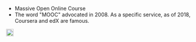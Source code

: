 
- Massive Open Online Course
- The word "MOOC" advocated in 2008. As a specific service, as of 2018, Coursera and edX are famous.

<img src='https://scrapbox.io/api/pages/nishio/en/icon' alt='en.icon' height="19.5"/>